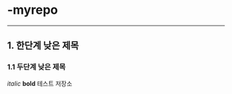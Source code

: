 # -myrepo
---------------------------------------
## 1. 한단계 낮은 제목

### 1.1 두단계 낮은 제목
*italic*
**bold**
테스트 저장소
